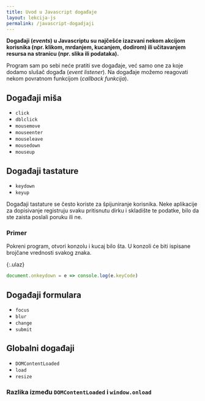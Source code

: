 ```yaml
---
title: Uvod u Javascript događaje
layout: lekcija-js
permalink: /javascript-dogadjaji
---
```


**Događaji (*events*) u Javascriptu su najčešće izazvani nekom akcijom korisnika (npr. klikom, mrdanjem, kucanjem, dodirom) ili učitavanjem resursa na stranicu (npr. slika ili podataka).**

Program sam po sebi neće pratiti sve događaje, već samo one za koje dodamo slušač događa (*event listener*). Na događaje možemo reagovati nekom povratnom funkcijom (*callback funkcija*).

## Događaji miša 

- `click`
- `dblclick`
- `mousemove`
- `mouseenter`
- `mouseleave`
- `mousedown`
- `mouseup`

## Događaji tastature 

- `keydown`
- `keyup`

Događaji tastature se često koriste za špijuniranje korisnika. Neke aplikacije za dopisivanje registruju svaku pritisnutu dirku i skladište te podatke, bilo da ste zaista poslali poruku ili ne. 

### Primer

Pokreni program, otvori konzolu i kucaj bilo šta. U konzoli će biti ispisane brojčane vrednosti svakog znaka.

{:.ulaz}
```js
document.onkeydown = e => console.log(e.keyCode)
```

## Događaji formulara

- `focus`
- `blur`
- `change`
- `submit`

## Globalni događaji 

- `DOMContentLoaded`
- `load`
- `resize`

### Razlika između `DOMContentLoaded` i `window.onload`
